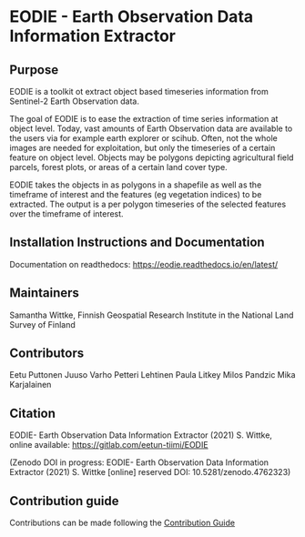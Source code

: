 # EODIE - Earth Observation Data Information Extractor 

## Purpose 

EODIE is a toolkit ot extract object based timeseries information from Sentinel-2 Earth Observation data.

The goal of EODIE is to ease the extraction of time series information at object level. Today, vast amounts of 
Earth Observation data are available to the users via for example earth explorer or scihub. Often, not the whole images 
are needed for exploitation, but only the timeseries of a certain feature on object level. Objects may be polygons depicting 
agricultural field parcels, forest plots, or areas of a certain land cover type.

EODIE takes the objects in as polygons in a shapefile as well as the timeframe of interest and the features (eg vegetation indices) 
to be extracted. The output is a per polygon timeseries of the selected features over the timeframe of interest.

## Installation Instructions and Documentation

Documentation on readthedocs: https://eodie.readthedocs.io/en/latest/

## Maintainers 

Samantha Wittke, Finnish Geospatial Research Institute in the National Land Survey of Finland

## Contributors

Eetu Puttonen
Juuso Varho
Petteri Lehtinen
Paula Litkey
Milos Pandzic
Mika Karjalainen

## Citation 

EODIE- Earth Observation Data Information Extractor (2021) S. Wittke, online available: https://gitlab.com/eetun-tiimi/EODIE

(Zenodo DOI in progress:
EODIE- Earth Observation Data Information Extractor (2021) S. Wittke [online] reserved DOI: 10.5281/zenodo.4762323)

## Contribution guide 

Contributions can be made following the [Contribution Guide](http://www.contribution-guide.org/) 


